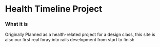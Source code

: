 # Health Timeline Project

### What it is
  Originally Planned as a health-related project for a design class,
this site is also our first real foray into rails development from
start to finish
